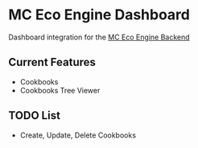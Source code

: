 # MC Eco Engine Dashboard

Dashboard integration for the [MC Eco Engine Backend](https://github.com/calebpower/mc-eco-engine/wiki)

## Current Features

- Cookbooks
- Cookbooks Tree Viewer

## TODO List

- Create, Update, Delete Cookbooks

